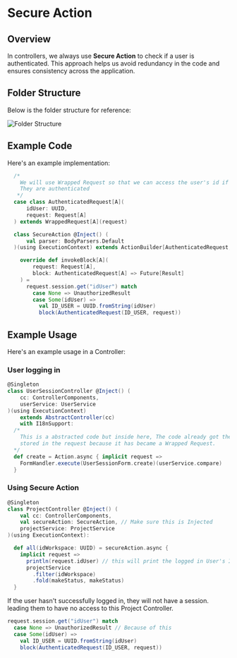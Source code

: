 # Secure Action

## Overview

In controllers, we always use **Secure Action** to check if a user is authenticated. This approach helps us avoid redundancy in the code and ensures consistency across the application.

## Folder Structure

Below is the folder structure for reference:

![Folder Structure](uploads/d8942ba100f7c737f96507d022cd659e/image.png)

## Example Code

Here's an example implementation:

```scala
  /*
    We will use Wrapped Request so that we can access the user's id if ever
    They are authenticated
   */
  case class AuthenticatedRequest[A](
      idUser: UUID,
      request: Request[A]
  ) extends WrappedRequest[A](request)

  class SecureAction @Inject() (
      val parser: BodyParsers.Default
  )(using ExecutionContext) extends ActionBuilder[AuthenticatedRequest, AnyContent]:

    override def invokeBlock[A](
        request: Request[A],
        block: AuthenticatedRequest[A] => Future[Result]
    ) =
      request.session.get("idUser") match
        case None => UnauthorizedResult
        case Some(idUser) =>
          val ID_USER = UUID.fromString(idUser)
          block(AuthenticatedRequest(ID_USER, request))
```

## Example Usage

Here's an example usage in a Controller:

### User logging in

```scala
@Singleton
class UserSessionController @Inject() (
    cc: ControllerComponents,
    userService: UserService
)(using ExecutionContext)
    extends AbstractController(cc)
    with I18nSupport:
  /*
    This is a abstracted code but inside here, The code already got the ID of the user
    stored in the request because it has became a Wrapped Request.
  */
  def create = Action.async { implicit request =>
    FormHandler.execute(UserSessionForm.create)(userService.compare)
  }
```

### Using Secure Action

```scala
@Singleton
class ProjectController @Inject() (
    val cc: ControllerComponents,
    val secureAction: SecureAction, // Make sure this is Injected
    projectService: ProjectService
)(using ExecutionContext):

  def all(idWorkspace: UUID) = secureAction.async {
    implicit request =>
      println(request.idUser) // this will print the logged in User's ID
      projectService
        .filter(idWorkspace)
        .fold(makeStatus, makeStatus)
  }
```

If the user hasn't successfully logged in, they will not have a session.
leading them to have no access to this Project Controller.

```scala
request.session.get("idUser") match
  case None => UnauthorizedResult // Because of this
  case Some(idUser) =>
    val ID_USER = UUID.fromString(idUser)
    block(AuthenticatedRequest(ID_USER, request))
```
